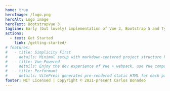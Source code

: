 ```yaml
---
home: true
heroImage: /logo.png
heroAlt: Logo image
heroText: BootstrapVue 3
tagline: Early (but lovely) implementation of Vue 3, Bootstrap 5 and Typescript
actions:
  - text: Get Started
    link: /getting-started/
# features:
#   - title: Simplicity First
#     details: Minimal setup with markdown-centered project structure helps you focus on writing.
#   - title: Vue-Powered
#     details: Enjoy the dev experience of Vue + webpack, use Vue components in markdown, and develop custom themes with Vue.
#   - title: Performant
#     details: VitePress generates pre-rendered static HTML for each page, and runs as an SPA once a page is loaded.
footer: MIT Licensed | Copyright © 2021-present Carlos Bonadeo
---
```


